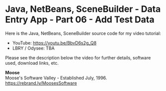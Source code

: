 # Java, NetBeans, SceneBuilder - Data Entry App - Part 06 - Add Test Data

Here is the Java, NetBeans, SceneBuilder source code for
my video tutorial:
* YouTube: https://youtu.be/BbvD6s2g_Q8
* LBRY / Odysee: TBA

Please see the description below the video for further details,
software used, download links, etc.

**Moose**
<br>Moose's Software Valley - Established July, 1996.
<br>https://rebrand.ly/MoosesSoftware
